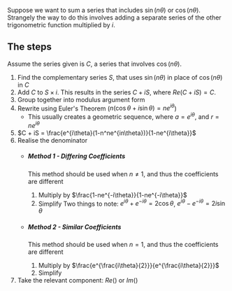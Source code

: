 Suppose we want to sum a series that includes $\sin(n\theta)$ or $\cos(n\theta)$. Strangely the way to do this involves adding a separate series of the other trigonometric function multiplied by $i$.

## The steps
Assume the series given is $C$, a series that involves $\cos(n\theta)$.
1. Find the complementary series $S$, that uses $\sin(n\theta)$ in place of $\cos(n\theta)$ in $C$
2. Add $C$ to $S\times i$. This results in the series $C + iS$, where $Re(C + iS) = C$.
3. Group together into modulus argument form
4. Rewrite using Euler's Theorem ($n(\cos\theta + i\sin\theta) = ne^{i\theta}$)
	- This usually creates a geometric sequence, where $a = e^{i\theta}$, and $r = ne^{i\theta}$
5. $C + iS = \frac{e^{i\theta}(1-n^ne^{in\theta})}{1-ne^{i\theta}}$ 
6. Realise the denominator
	- ##### Method 1 - Differing Coefficients
		 This method should be used when $n \ne 1$, and thus the coefficients are different   		 
		1. Multiply by $\frac{1-ne^{-i\theta}}{1-ne^{-i\theta}}$ 
		2. Simplify
			Two things to note: $e^{i\theta} + e^{-i\theta} = 2\cos\theta$, $e^{i\theta} - e^{-i\theta} = 2i\sin\theta$  		
		 
	- ##### Method 2 - Similar Coefficients
		 This method should be used when $n = 1$, and thus the coefficients are different
		 1. Multiply by $\frac{e^{\frac{i\theta}{2}}}{e^{\frac{i\theta}{2}}}$
		 2. Simplify
7. Take the relevant component: $Re()$ or $Im()$